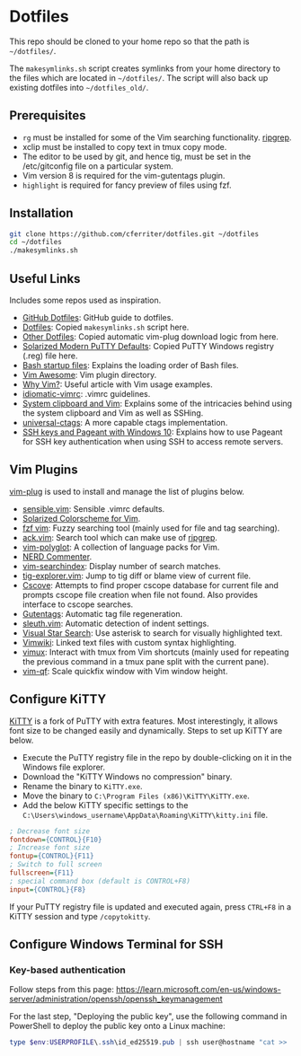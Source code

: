 # Dotfiles

This repo should be cloned to your home repo so that the path is `~/dotfiles/`.

The `makesymlinks.sh` script creates symlinks from your home directory to the
files which are located in `~/dotfiles/`. The script will also back up existing
dotfiles into `~/dotfiles_old/`.

## Prerequisites

- `rg` must be installed for some of the Vim searching functionality.
  [ripgrep](https://github.com/BurntSushi/ripgrep).
- xclip must be installed to copy text in tmux copy mode.
- The editor to be used by git, and hence tig, must be set in the
  /etc/gitconfig file on a particular system.
- Vim version 8 is required for the vim-gutentags plugin.
- `highlight` is required for fancy preview of files using fzf.

## Installation

``` bash
git clone https://github.com/cferriter/dotfiles.git ~/dotfiles
cd ~/dotfiles
./makesymlinks.sh
```

## Useful Links

Includes some repos used as inspiration.

- [GitHub Dotfiles](https://dotfiles.github.io/):
  GitHub guide to dotfiles.
- [Dotfiles](https://github.com/michaeljsmalley/dotfiles/blob/master/makesymlinks.sh):
  Copied `makesymlinks.sh` script here.
- [Other Dotfiles](https://github.com/bndabbs/dotfiles/blob/master/.vimrc):
  Copied automatic vim-plug download logic from here.
- [Solarized Modern PuTTY Defaults](https://github.com/jblaine/solarized-and-modern-putty/blob/master/putty-modern-256color.reg):
  Copied PuTTY Windows registry (.reg) file here.
- [Bash startup files](https://shreevatsa.wordpress.com/2008/03/30/zshbash-startup-files-loading-order-bashrc-zshrc-etc/):
  Explains the loading order of Bash files.
- [Vim Awesome](https://vimawesome.com/):
  Vim plugin directory.
- [Why Vim?](http://www.terminally-incoherent.com/blog/2012/03/21/why-vim/):
  Useful article with Vim usage examples.
- [idiomatic-vimrc](https://github.com/romainl/idiomatic-vimrc.git):
  .vimrc guidelines.
- [System clipboard and Vim](https://vi.stackexchange.com/questions/84/how-can-i-copy-text-to-the-system-clipboard-from-vim):
  Explains some of the intricacies behind using the system clipboard and Vim as
  well as SSHing.
- [universal-ctags](https://github.com/universal-ctags/ctags):
  A more capable ctags implementation.
- [SSH keys and Pageant with Windows 10](https://talesfromthedatacenter.com/2019/12/how-to-automatically-load-pagent-keys-when-windows-10-boots/):
  Explains how to use Pageant for SSH key authentication when using SSH to
  access remote servers.

## Vim Plugins

[vim-plug](https://github.com/junegunn/vim-plug) is used to install and manage
the list of plugins below.

- [sensible.vim](https://github.com/tpope/vim-sensible):
  Sensible .vimrc defaults.
- [Solarized Colorscheme for Vim](https://github.com/altercation/vim-colors-solarized).
- [fzf vim](https://github.com/junegunn/fzf.vim):
  Fuzzy searching tool (mainly used for file and tag searching).
- [ack.vim](https://github.com/mileszs/ack.vim):
  Search tool which can make use of
  [ripgrep](https://github.com/BurntSushi/ripgrep).
- [vim-polyglot](https://github.com/sheerun/vim-polyglot):
  A collection of language packs for Vim.
- [NERD Commenter](https://github.com/scrooloose/nerdcommenter).
- [vim-searchindex](https://github.com/google/vim-searchindex):
  Display number of search matches.
- [tig-explorer.vim](https://github.com/iberianpig/tig-explorer.vim):
  Jump to tig diff or blame view of current file.
- [Cscove](https://github.com/brookhong/cscope.vim):
  Attempts to find proper cscope database for current file and prompts cscope
  file creation when file not found. Also provides interface to cscope
  searches.
- [Gutentags](https://github.com/ludovicchabant/vim-gutentags):
  Automatic tag file regeneration.
- [sleuth.vim](https://github.com/tpope/vim-sleuth):
  Automatic detection of indent settings.
- [Visual Star Search](https://github.com/nelstrom/vim-visual-star-search):
  Use asterisk to search for visually highlighted text.
- [Vimwiki](https://github.com/vimwiki/vimwiki):
  Linked text files with custom syntax highlighting.
- [vimux](https://github.com/benmills/vimux):
  Interact with tmux from Vim shortcuts (mainly used for repeating the previous
  command in a tmux pane split with the current pane).
- [vim-qf](https://github.com/romainl/vim-qf):
  Scale quickfix window with Vim window height.

## Configure KiTTY

[KiTTY](http://kitty.9bis.net/) is a fork of PuTTY with extra features. Most
interestingly, it allows font size to be changed easily and dynamically. Steps
to set up KiTTY are below.

- Execute the PuTTY registry file in the repo by double-clicking on it in the
  Windows file explorer.
- Download the "KiTTY Windows no compression" binary.
- Rename the binary to `KiTTY.exe`.
- Move the binary to `C:\Program Files (x86)\KiTTY\KiTTY.exe`.
- Add the below KiTTY specific settings to the
  `C:\Users\windows_username\AppData\Roaming\KiTTY\kitty.ini` file.
``` ini
; Decrease font size
fontdown={CONTROL}{F10}
; Increase font size
fontup={CONTROL}{F11}
; Switch to full screen
fullscreen={F11}
; special command box (default is CONTROL+F8)
input={CONTROL}{F8}
```

If your PuTTY registry file is updated and executed again, press `CTRL+F8` in a
KiTTY session and type `/copytokitty`.

## Configure Windows Terminal for SSH

### Key-based authentication

Follow steps from this page:
https://learn.microsoft.com/en-us/windows-server/administration/openssh/openssh_keymanagement

For the last step, "Deploying the public key", use the following command in
PowerShell to deploy the public key onto a Linux machine:

``` powershell
type $env:USERPROFILE\.ssh\id_ed25519.pub | ssh user@hostname "cat >> .ssh/authorized_keys"
```
